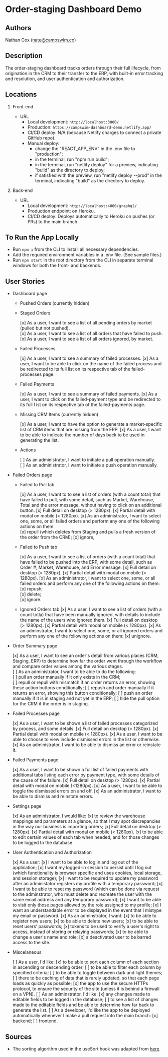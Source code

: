 # Order-staging Dashboard Demo

## Authors

Nathan Cox (<nate@campswim.co>)  

## Description

The order-staging dashboard tracks orders through their full lifecycle, from origination in the CRM to their transfer to the ERP, with built-in error tracking and resolution, and user authentication and authorization.

## Locations

1. Front-end
    - URL
      - Local development: `http://localhost:3000/`
      - Production: `https://campswim-dashboard-demo.netlify.app/`
      - CI/CD deploy: N/A (because Netlify charges to connect a private GitHub repo).
      - Manual deploy:
        - change the "REACT_APP_ENV" in the .env file to "production";
        - in the terminal, run "npm run build";
        - in the terminal, run "netlify deploy" for a preview, indicating "build" as the directory to deploy;
        - if satisfied with the preview, run "netlify deploy --prod" in the terminal, indicating "build" as the directory to deploy.

2. Back-end
    - URL
      - Local development: `http://localhost:4000/graphql/`
      - Production endpoint: on Heroku.
      - CI/CD deploy: Deploys automatically to Heroku on pushes (or PRs) to the main branch.

## To Run the App Locally

- Run `npm i` from the CLI to install all necessary dependencies.
- Add the required environment variables in a .env file. (See sample files.)
- Run `npm start` in the root directory from the CLI in separate terminal windows for both the front- and backends.

## User Stories

- Dashboard page

  - Pushed Orders (currently hidden)

  - Staged Orders

    [x] As a user, I want to see a list of all pending orders by market (pulled but not pushed).  
    [x] As a user, I want to see a list of all orders that have failed to push.
    [x] As a user, I want to see a list of all orders ignored, by market.

  - Failed Processes

    [x] As a user, I want to see a summary of failed processes.
    [x] As a user, I want to be able to click on the name of the failed process and be redirected to its full list on its respective tab of the failed-processes page.

  - Failed Payments

    [x] As a user, I want to see a summary of failed payments.
    [x] As a user, I want to click on the failed-payment type and be redirected to its full l ist on its respective tab of the failed-payments page.

  - Missing CRM Items (currently hidden)

    [x] As a user, I want to have the option to generate a market-specific list of CRM items that are missing from the ERP.
    [x] As a user, I want to be able to indicate the number of days back to be used in generating the list.

  - Actions

    [ ] As an administrator, I want to initiate a pull operation manually.  
    [ ] As an administrator, I want to initiate a push operation manually.

- Failed Orders page

  - Failed to Pull tab

    [x] As a user, I want to to see a list of orders (with a count total) that have failed to pull, with some detail, such as Market, Warehouse, Total and the error message, without having to click on an additional button.
      [x] Full detail on desktop (> 1280px).
      [x] Partial detail with modal on mobile (< 1280px).
    [x] As an administrator, I want to select one, some, or all failed orders and perform any one of the following actions on them:  
      [x] repull (which deletes from Staging and pulls a fresh version of the order from the CRM);
      [x] ignore,

  - Failed to Push tab

    [x] As a user, I want to see a list of orders (with a count total) that have failed to be pushed into the ERP, with some detail, such as Order #, Market, Warehouse, and Error message.
      [x] Full detail on desktop (> 1280px).
      [x] Partial detail with modal on mobile (< 1280px).
    [x] As an administrator, I want to select one, some, or all failed orders and perform any one of the following actions on them:  
      [x] repush;  
      [x] delete;  
      [x] ignore.
  
  - Ignored Orders tab
    [x] As a user, I want to see a list of orders (with a count totla) that have been manually ignored, with details to include the name of the users who ignored them.
      [x] Full detail on desktop (> 1280px).
      [x] Partial detail with modal on mobile (< 1280px).
    [x] As an adminstrator, I want to select one, some, or all ignored orders and perform any one of the following actions on them:
      [x] unignore.

- Order Summary page

    [x] As a user, I want to see an order's detail from various places (CRM, Staging, ERP) to determine how far the order went through the workflow and compare order values among the various stages.  
    [ ] As an administrator, I want to be able to do the following:  
      [ ] pull an order manually if it only exists in the CRM;  
      [ ] repull or repull with mismatch if an order returns an error, showing these action buttons conditionally;
      [ ] repush and order manually if it returns an error, showing this button conditionally;
      [ ] push an order manually if it is in staging and not yet in the ERP;
      [ ] hide the pull option for the CRM if the order is in staging.

- Failed Processes page

  [x] As a user, I want to be shown a list of failed processes categorized by process, and some details.
    [x] Full detail on desktop (> 1280px).
    [x] Partial detail with modal on mobile (< 1280px).
  [x] As a user, I want to be able to choose to view include dismissed errors in the list or otherwise.
  [x] As an administrator, I want to be able to dismiss an error or reinstate it.

- Failed Payments page

  [x] As a user, I want to be shown a full list of failed payments with additional tabs listing each error by payment type, with some details of the cause of the failure.
    [x] Full detail on desktop (> 1280px).
    [x] Partial detail with modal on mobile (<1280px).
  [x] As a user, I want to be able to toggle the dismissed errors on and off.
  [x] As an administrator, I want to be able to dismiss and reinstate errors.

- Settings page

  [x] As an administrator, I would like:
    [x] to review the warehouse mappings and parameters at a glance, so that I may spot discrepancies in the way our business is importing orders;
      [x] Full detail on desktop (> 1280px).
      [x] Partial detail with modal on mobile (< 1280px).
    [x] to be able to edit certain values of each tab when needed, and for those changes to be logged to the database.

- User Authentication and Authorization

  [x] As a user:
    [x] I want to be able to  log in and log out of the application;
    [x] I want my logged-in session to persist until I log out (which functionality is browser specific and uses cookies, local storage, and session storage);
    [x] I want to be required to update my password after an administator registers my profile with a temporary password;
    [x] I want to be able to reset my password (which can be done via request to the adminstrator, who must delete and recreate the user with the same email address and any temporary password);
    [x] I want to be able to visit only those pages allowed by the role assigned to my profile;
    [x] I want an understandable error to be displayed in the event that I mistype my email or password.
  [x] As an adminstrator, I want:
    [x] to be able to register new users;
    [x] to be able to delete new users;
    [x] to be able to reset users' passwords;
    [x] tokens to be used to verify a user's right to access, instead of storing or relaying passwords;
    [x] to be able to change a user's name and role;
    [x] a deactivated user to be barred access to the site.

- Miscelaneous

  [ ] As a user, I'd like:
    [x] to be able to sort each column of each section in ascending or descending order;
    [ ] to be able to filter each column by specified criteria;
    [ ] to be able to toggle between dark and light themes;
    [ ] there to be caching of data that is rarely updated, so that each page loads as quickly as possible;
    [x] the app to use the secure HTTPs protocol, to ensure the security of the site (unless it is behind a firewall on a VPN).
  [ ] As an adminstrator, I'd like:
    [x] any changes made to editable fields to be logged in the database;
    [ ] to see a list of changes made to the editable fields and be able to determine how far back to generate the list.
  [ ] As a developer, I'd like the app to be deployed automatically whenever I make a pull request into the main branch:
    [x] backend;
    [ ] frontend.

## Sources

- The sorting algorithm used in the useSort hook was adapted from [here](https://www.smashingmagazine.com/2020/03/sortable-tables-react/).
